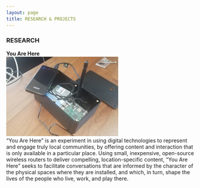 ```yaml
---
layout: page
title: RESEARCH & PROJECTS
---
```


### RESEARCH
<div>
  <b>You Are Here</b><br/>  
<div style="float:left;"><img src="images/DeviceWeb-300x213.jpg"/><div>“You Are Here” is an experiment in using digital technologies to represent and engage truly local communities, by offering content and interaction that is only available in a particular place. Using small, inexpensive, open-source wireless routers to deliver compelling, location-specific content, “You Are Here” seeks to facilitate conversations that are informed by the character of the physical spaces where they are installed, and which, in turn, shape the lives of the people who live, work, and play there.</div>
</div>




